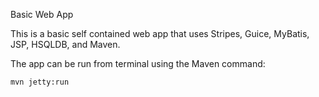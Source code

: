 Basic Web App

This is a basic self contained web app that uses Stripes, Guice, MyBatis, JSP, HSQLDB, and Maven.

The app can be run from terminal using the Maven command:

	mvn jetty:run
